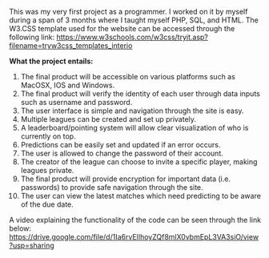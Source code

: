 This was my very first project as a programmer. I worked on it by myself during a span of 3 months where I taught myself PHP, SQL, and HTML. The W3.CSS template used for the website can be accessed through the following link: https://www.w3schools.com/w3css/tryit.asp?filename=tryw3css_templates_interio

**What the project entails:** 
1. The final product will be accessible on various platforms such as MacOSX, IOS and Windows.
2. The final product will verify the identity of each user through data inputs such as username and password.
3. The user interface is simple and navigation through the site is easy.
4. Multiple leagues can be created and set up privately.
5. A leaderboard/pointing system will allow clear visualization of who is currently on top.
6. Predictions can be easily set and updated if an error occurs.
7. The user is allowed to change the password of their account.
8. The creator of the league can choose to invite a specific player, making leagues private.
9. The final product will provide encryption for important data (i.e. passwords) to provide safe navigation through the site.
10. The user can view the latest matches which need predicting to be aware of the due date.

A video explaining the functionality of the code can be seen through the link below:
https://drive.google.com/file/d/1Ia6rvElIhoyZQf8mlX0vbmEpL3VA3siO/view?usp=sharing
